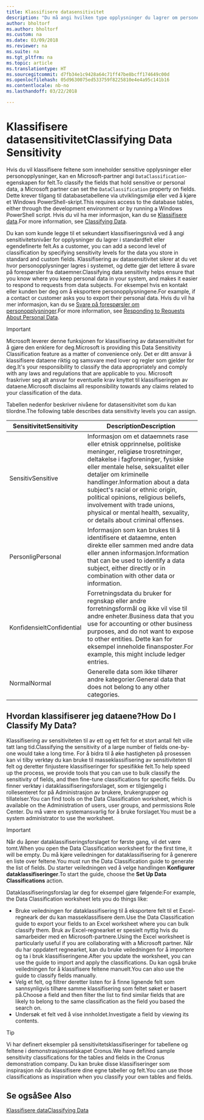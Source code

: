 ```yaml
---
title: Klassifisere datasensitivitet
description: "Du må angi hvilken type opplysninger du lagrer om personer slik at du kan svare på forespørsler fra dataemner."
author: bholtorf
ms.author: bholtorf
ms.custom: na
ms.date: 03/09/2018
ms.reviewer: na
ms.suite: na
ms.tgt_pltfrm: na
ms.topic: article
ms.translationtype: HT
ms.sourcegitcommit: d7fb34e1c9428a64c71ff47be8bcff174649c00d
ms.openlocfilehash: 05d9630075ed533759f8225810e4e4a95c141b16
ms.contentlocale: nb-no
ms.lasthandoff: 03/22/2018

---
```


# <a name="classifying-data-sensitivity"></a><span data-ttu-id="6fd89-103">Klassifisere datasensitivitet</span><span class="sxs-lookup"><span data-stu-id="6fd89-103">Classifying Data Sensitivity</span></span>
<span data-ttu-id="6fd89-104">Hvis du vil klassifisere feltene som inneholder sensitive opplysninger eller personopplysninger, kan en Microsoft-partner angi ```DataClassification```-egenskapen for felt.</span><span class="sxs-lookup"><span data-stu-id="6fd89-104">To classify the fields that hold sensitive or personal data, a Microsoft partner can set the ```DataClassification``` property on fields.</span></span> <span data-ttu-id="6fd89-105">Dette krever tilgang til databasetabellene via utviklingsmiljø eller ved å kjøre et Windows PowerShell-skript.</span><span class="sxs-lookup"><span data-stu-id="6fd89-105">This requires access to the database tables, either through the development environment or by running a Windows PowerShell script.</span></span> <span data-ttu-id="6fd89-106">Hvis du vil ha mer informasjon, kan du se [Klassifisere data](https://docs.microsoft.com/en-us/dynamics-nav/classifying-data).</span><span class="sxs-lookup"><span data-stu-id="6fd89-106">For more information, see [Classifying Data](https://docs.microsoft.com/en-us/dynamics-nav/classifying-data).</span></span>  

<span data-ttu-id="6fd89-107">Du kan som kunde legge til et sekundært klassifiseringsnivå ved å angi sensitivitetsnivåer for opplysninger du lagrer i standardfelt eller egendefinerte felt.</span><span class="sxs-lookup"><span data-stu-id="6fd89-107">As a customer, you can add a second level of classification by specifying sensitivity levels for the data you store in standard and custom fields.</span></span> <span data-ttu-id="6fd89-108">Klassifisering av datasensitivitet sikrer at du vet hvor personopplysninger lagres i systemet, og dette gjør det lettere å svare på forespørsler fra dataemner.</span><span class="sxs-lookup"><span data-stu-id="6fd89-108">Classifying data sensitivity helps ensure that you know where you keep personal data in your system, and makes it easier to respond to requests from data subjects.</span></span> <span data-ttu-id="6fd89-109">For eksempel hvis en kontakt eller kunden ber deg om å eksportere personopplysningene.</span><span class="sxs-lookup"><span data-stu-id="6fd89-109">For example, if a contact or customer asks you to export their personal data.</span></span> <span data-ttu-id="6fd89-110">Hvis du vil ha mer informasjon, kan du se [Svare på forespørsler om personopplysninger](admin-responding-to-requests-about-personal-data.md).</span><span class="sxs-lookup"><span data-stu-id="6fd89-110">For more information, see [Responding to Requests About Personal Data](admin-responding-to-requests-about-personal-data.md).</span></span>

> [!Important]
> <span data-ttu-id="6fd89-111">Microsoft leverer denne funksjonen for klassifisering av datasensitivitet for å gjøre den enklere for deg.</span><span class="sxs-lookup"><span data-stu-id="6fd89-111">Microsoft is providing this Data Sensitivity Classification feature as a matter of convenience only.</span></span> <span data-ttu-id="6fd89-112">Det er ditt ansvar å klassifisere dataene riktig og samsvare med lover og regler som gjelder for deg.</span><span class="sxs-lookup"><span data-stu-id="6fd89-112">It's your responsibility to classify the data appropriately and comply with any laws and regulations that are applicable to you.</span></span> <span data-ttu-id="6fd89-113">Microsoft fraskriver seg alt ansvar for eventuelle krav knyttet til klassifiseringen av dataene.</span><span class="sxs-lookup"><span data-stu-id="6fd89-113">Microsoft disclaims all responsibility towards any claims related to your classification of the data.</span></span>  

<span data-ttu-id="6fd89-114">Tabellen nedenfor beskriver nivåene for datasensitivitet som du kan tilordne.</span><span class="sxs-lookup"><span data-stu-id="6fd89-114">The following table describes data sensitivity levels you can assign.</span></span>

|<span data-ttu-id="6fd89-115">Sensitivitet</span><span class="sxs-lookup"><span data-stu-id="6fd89-115">Sensitivity</span></span>|<span data-ttu-id="6fd89-116">Description</span><span class="sxs-lookup"><span data-stu-id="6fd89-116">Description</span></span>|
|----|----|
|<span data-ttu-id="6fd89-117">Sensitiv</span><span class="sxs-lookup"><span data-stu-id="6fd89-117">Sensitive</span></span> | <span data-ttu-id="6fd89-118">Informasjon om et dataemnets rase eller etnisk opprinnelse, politiske meninger, religiøse trosretninger, deltakelse i fagforeninger, fysiske eller mentale helse, seksualitet eller detaljer om kriminelle handlinger.</span><span class="sxs-lookup"><span data-stu-id="6fd89-118">Information about a data subject's racial or ethnic origin, political opinions, religious beliefs, involvement with trade unions, physical or mental health, sexuality, or details about criminal offenses.</span></span> |
|<span data-ttu-id="6fd89-119">Personlig</span><span class="sxs-lookup"><span data-stu-id="6fd89-119">Personal</span></span> | <span data-ttu-id="6fd89-120">Informasjon som kan brukes til å identifisere et dataemne, enten direkte eller sammen med andre data eller annen informasjon.</span><span class="sxs-lookup"><span data-stu-id="6fd89-120">Information that can be used to identify a data subject, either directly or in combination with other data or information.</span></span>|
|<span data-ttu-id="6fd89-121">Konfidensielt</span><span class="sxs-lookup"><span data-stu-id="6fd89-121">Confidential</span></span> | <span data-ttu-id="6fd89-122">Forretningsdata du bruker for regnskap eller andre forretningsformål og ikke vil vise til andre enheter.</span><span class="sxs-lookup"><span data-stu-id="6fd89-122">Business data that you use for accounting or other business purposes, and do not want to expose to other entities.</span></span> <span data-ttu-id="6fd89-123">Dette kan for eksempel inneholde finansposter.</span><span class="sxs-lookup"><span data-stu-id="6fd89-123">For example, this might include ledger entries.</span></span>|
|<span data-ttu-id="6fd89-124">Normal</span><span class="sxs-lookup"><span data-stu-id="6fd89-124">Normal</span></span> | <span data-ttu-id="6fd89-125">Generelle data som ikke tilhører andre kategorier.</span><span class="sxs-lookup"><span data-stu-id="6fd89-125">General data that does not belong to any other categories.</span></span>|

## <a name="how-do-i-classify-my-data"></a><span data-ttu-id="6fd89-126">Hvordan klassifiserer jeg dataene?</span><span class="sxs-lookup"><span data-stu-id="6fd89-126">How Do I Classify My Data?</span></span>
<span data-ttu-id="6fd89-127">Klassifisering av sensitiviteten til av ett og ett felt for et stort antall felt ville tatt lang tid.</span><span class="sxs-lookup"><span data-stu-id="6fd89-127">Classifying the sensitivity of a large number of fields one-by-one would take a long time.</span></span> <span data-ttu-id="6fd89-128">For å bidra til å øke hastigheten på prosessen kan vi tilby verktøy du kan bruke til masseklassifisering av sensitiviteten til felt og deretter finjustere klassifiseringer for spesifikke felt.</span><span class="sxs-lookup"><span data-stu-id="6fd89-128">To help speed up the process, we provide tools that you can use to bulk classify the sensitivity of fields, and then fine-tune classifications for specific fields.</span></span> <span data-ttu-id="6fd89-129">Du finner verktøy i dataklassifiseringsforslaget, som er tilgjengelig i rollesenteret for på Administrasjon av brukere, brukergrupper og tillatelser.</span><span class="sxs-lookup"><span data-stu-id="6fd89-129">You can find tools on the Data Classification worksheet, which is available on the Administration of users, user groups, and permissions Role Center.</span></span> <span data-ttu-id="6fd89-130">Du må være en systemansvarlig for å bruke forslaget.</span><span class="sxs-lookup"><span data-stu-id="6fd89-130">You must be a system administrator to use the worksheet.</span></span>

> [!Important]
> <span data-ttu-id="6fd89-131">Når du åpner dataklassifiseringsforslaget for første gang, vil det være tomt.</span><span class="sxs-lookup"><span data-stu-id="6fd89-131">When you open the Data Classification worksheet for the first time, it will be empty.</span></span> <span data-ttu-id="6fd89-132">Du må kjøre veiledningen for dataklassifisering for å generere en liste over feltene.</span><span class="sxs-lookup"><span data-stu-id="6fd89-132">You must run the Data Classification guide to generate the list of fields.</span></span> <span data-ttu-id="6fd89-133">Du starter veiledningen ved å velge handlingen **Konfigurer dataklassifiseringer**.</span><span class="sxs-lookup"><span data-stu-id="6fd89-133">To start the guide, choose the **Set Up Data Classifications** action.</span></span>

<span data-ttu-id="6fd89-134">Dataklassifiseringsforslag lar deg for eksempel gjøre følgende:</span><span class="sxs-lookup"><span data-stu-id="6fd89-134">For example, the Data Classification worksheet lets you do things like:</span></span>  

* <span data-ttu-id="6fd89-135">Bruke veiledningen for dataklassifisering til å eksportere felt til et Excel-regneark der du kan masseklassifisere dem.</span><span class="sxs-lookup"><span data-stu-id="6fd89-135">Use the Data Classification guide to export your fields to an Excel worksheet where you can bulk classify them.</span></span> <span data-ttu-id="6fd89-136">Bruk av Excel-regnearket er spesielt nyttig hvis du samarbeider med en Microsoft-partnere.</span><span class="sxs-lookup"><span data-stu-id="6fd89-136">Using the Excel worksheet is particularly useful if you are collaborating with a Microsoft partner.</span></span> <span data-ttu-id="6fd89-137">Når du har oppdatert regnearket, kan du bruke veiledningen for å importere og ta i bruk klassifiseringene.</span><span class="sxs-lookup"><span data-stu-id="6fd89-137">After you update the worksheet, you can use the guide to import and apply the classifications.</span></span> <span data-ttu-id="6fd89-138">Du kan også bruke veiledningen for å klassifisere feltene manuelt.</span><span class="sxs-lookup"><span data-stu-id="6fd89-138">You can also use the guide to classify fields manually.</span></span>  
* <span data-ttu-id="6fd89-139">Velg et felt, og filtrer deretter listen for å finne lignende felt som sannsynligvis tilhøre samme klassifisering som feltet søket er basert på.</span><span class="sxs-lookup"><span data-stu-id="6fd89-139">Choose a field and then filter the list to find similar fields that are likely to belong to the same classification as the field you based the search on.</span></span>  
* <span data-ttu-id="6fd89-140">Undersøk et felt ved å vise innholdet.</span><span class="sxs-lookup"><span data-stu-id="6fd89-140">Investigate a field by viewing its contents.</span></span>  

> [!Tip]
> <span data-ttu-id="6fd89-141">Vi har definert eksempler på sensitivitetsklassifiseringer for tabellene og feltene i demonstrasjonsselskapet Cronus.</span><span class="sxs-lookup"><span data-stu-id="6fd89-141">We have defined sample sensitivity classifications for the tables and fields in the Cronus demonstration company.</span></span> <span data-ttu-id="6fd89-142">Du kan bruke disse klassifiseringer som inspirasjon når du klassifisere dine egne tabeller og felt.</span><span class="sxs-lookup"><span data-stu-id="6fd89-142">You can use those classifications as inspiration when you classify your own tables and fields.</span></span>

## <a name="see-also"></a><span data-ttu-id="6fd89-143">Se også</span><span class="sxs-lookup"><span data-stu-id="6fd89-143">See Also</span></span>
[<span data-ttu-id="6fd89-144">Klassifisere data</span><span class="sxs-lookup"><span data-stu-id="6fd89-144">Classifying Data</span></span>](https://docs.microsoft.com/en-us/dynamics-nav/classifying-data)  

